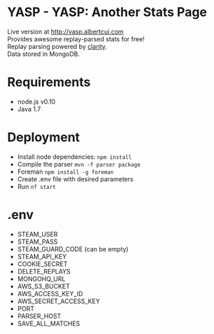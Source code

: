 YASP - YASP: Another Stats Page
====

Live version at http://yasp.albertcui.com  
Provides awesome replay-parsed stats for free!  
Replay parsing powered by [clarity](https://github.com/skadistats/clarity).  
Data stored in MongoDB.

Requirements
====
* node.js v0.10
* Java 1.7

Deployment
====
* Install node dependencies: `npm install`
* Compile the parser `mvn -f parser package`
* Foreman `npm install -g foreman`
* Create .env file with desired parameters
* Run `nf start`

.env
====
* STEAM_USER
* STEAM_PASS
* STEAM_GUARD_CODE (can be empty)
* STEAM_API_KEY
* COOKIE_SECRET
* DELETE_REPLAYS
* MONGOHQ_URL
* AWS_S3_BUCKET
* AWS_ACCESS_KEY_ID
* AWS_SECRET_ACCESS_KEY
* PORT
* PARSER_HOST
* SAVE_ALL_MATCHES

